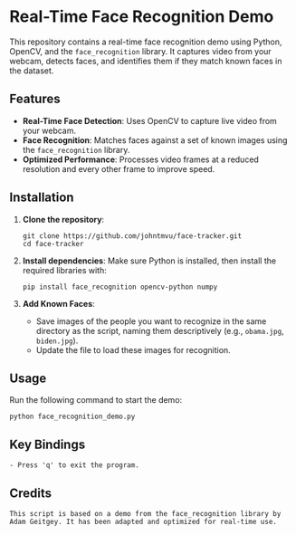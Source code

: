 # Real-Time Face Recognition Demo

This repository contains a real-time face recognition demo using Python, OpenCV, and the `face_recognition` library. It captures video from your webcam, detects faces, and identifies them if they match known faces in the dataset.

## Features

- **Real-Time Face Detection**: Uses OpenCV to capture live video from your webcam.
- **Face Recognition**: Matches faces against a set of known images using the `face_recognition` library.
- **Optimized Performance**: Processes video frames at a reduced resolution and every other frame to improve speed.

## Installation

1. **Clone the repository**:
    ```
    git clone https://github.com/johntmvu/face-tracker.git
    cd face-tracker
    ```

2. **Install dependencies**:
    Make sure Python is installed, then install the required libraries with:
    ```
    pip install face_recognition opencv-python numpy
    ```

3. **Add Known Faces**:
    - Save images of the people you want to recognize in the same directory as the script, naming them descriptively (e.g., `obama.jpg`, `biden.jpg`).
    - Update the file to load these images for recognition.

## Usage

Run the following command to start the demo:

```
python face_recognition_demo.py
```

## Key Bindings

    - Press 'q' to exit the program.

## Credits

    This script is based on a demo from the face_recognition library by Adam Geitgey. It has been adapted and optimized for real-time use.